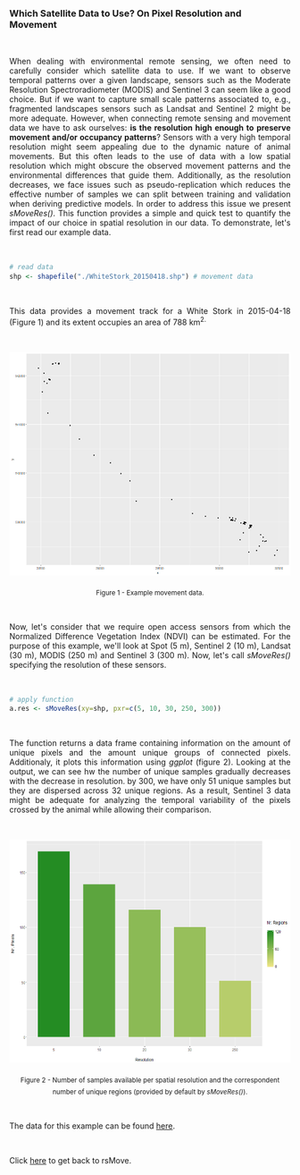 ### Which Satellite Data to Use? On Pixel Resolution and Movement

<br>

<p align="justify">
When dealing with environmental remote sensing, we often need to carefully consider which satellite data to use. If we want to observe temporal patterns over a given landscape, sensors such as the Moderate Resolution Spectroradiometer (MODIS) and Sentinel 3 can seem like a good choice. But if we want to capture small scale patterns associated to, e.g., fragmented landscapes sensors such as Landsat and Sentinel 2 might be more adequate. However, when connecting remote sensing and movement data we have to ask ourselves: <b>is the resolution high enough to preserve movement and/or occupancy patterns</b>? Sensors with a very high temporal resolution might seem appealing due to the dynamic nature of animal movements. But this often leads to the use of data with a low spatial resolution which might obscure the observed movement patterns and the environmental differences that guide them. Additionally, as the resolution decreases, we face issues such as pseudo-replication which reduces the effective number of samples we can split between training and validation when deriving predictive models. In order to address this issue we present <i>sMoveRes()</i>. This function provides a simple and quick test to quantify the impact of our choice in spatial resolution in our data. To demonstrate, let's first read our example data.
</p> 

<br>

```R
# read data
shp <- shapefile("./WhiteStork_20150418.shp") # movement data
```

<br>

<p align="justify">
This data provides a movement track for a White Stork in 2015-04-18 (Figure 1) and its extent occupies an area of 788 km<sup>2.
</p> 

<br>

<p align="center"><img width="600" height="400" src="https://github.com/RRemelgado/README_data/blob/master/rsMove/Figure-1_Example-6.png"></p>

<p align="center"><sub>Figure 1 - Example movement data</b>.</sub></p>

<br>

<p align="justify">
Now, let's consider that we require open access sensors from which the Normalized Difference Vegetation Index (NDVI) can be estimated. For the purpose of this example, we'll look at Spot (5 m), Sentinel 2 (10 m), Landsat (30 m), MODIS (250 m) and Sentinel 3 (300 m). Now, let's call <i>sMoveRes()</i> specifying the resolution of these sensors.
</p> 

<br>

```R
# apply function
a.res <- sMoveRes(xy=shp, pxr=c(5, 10, 30, 250, 300))
```
<br>


<p align="justify">
The function returns a data frame containing information on the amount of unique pixels and the amount unique groups of connected pixels. Additionaly, it plots this information using <i>ggplot</i> (figure 2). Looking at the output, we can see hw the number of unique samples gradually decreases with the decrease in resolution. by 300, we have only 51 unique samples but they are dispersed across 32 unique regions. As a result, Sentinel 3 data might be adequate for analyzing the temporal variability of the pixels crossed by the animal while allowing their comparison.
</p> 

<br>

<p align="center"><img width="600" height="400" src="https://github.com/RRemelgado/README_data/blob/master/rsMove/Figure-2_Example-6.png"></p>

<p align="center"><sub>Figure 2 - Number of samples available per spatial resolution and the correspondent number of unique regions (provided by default by <i>sMoveRes()</i>).</sub></p>

<br>

The data for this example can be found <a href="https://github.com/RRemelgado/README_data/blob/master/rsMove/Example_4.zip">here</a>.

<br>

Click  <a href="https://github.com/RRemelgado/rsMove/">here</a> to get back to rsMove.

<br>
